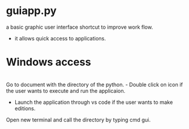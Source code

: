 # guiapp.py
a basic graphic user interface shortcut to improve work flow.
- it allows quick access to applications.

# Windows access 
<br>
Go to document with the directory of the python.
 - Double click on icon if the user wants to execute and run the applicaion.
 
 - Launch the application through vs code if the user wants to make editions.


Open new terminal and call the directory by typing cmd gui.
